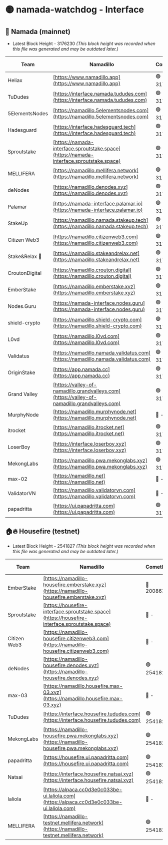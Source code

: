 # 🟡 namada-watchdog - Interface

## 🚀 Namada (mainnet)
- Latest Block Height - 3176230 *(This block height was recorded when this file was generated and may be outdated later.)*

| Team | Namadillo | CometBFT | Indexer | MASP Indexer |
|-|-|-|-|-|
| Heliax | [https://www.namadillo.app](https://www.namadillo.app) | 🟢 3176214 | 🟢 3176214 | 🟢 3176214 |
| TuDudes | [https://interface.namada.tududes.com](https://interface.namada.tududes.com) | 🟢 3176214 | 🟢 3176214 | 🟢 3176214 |
| 5ElementsNodes | [https://namadillo.5elementsnodes.com](https://namadillo.5elementsnodes.com) | 🟢 3176215 | 🟢 3176215 | 🟢 3176214 |
| Hadesguard | [https://interface.hadesguard.tech](https://interface.hadesguard.tech) | 🟢 3176215 | 🟢 3176215 | 🟢 3176215 |
| Sproutstake | [https://namada-interface.sproutstake.space](https://namada-interface.sproutstake.space) | 🟢 3176215 | 🟢 3176215 | 🟢 3176216 |
| MELLIFERA | [https://namadillo.mellifera.network](https://namadillo.mellifera.network) | 🟢 3176216 | 🟢 3176216 | 🟢 3176216 |
| deNodes | [https://namadillo.denodes.xyz](https://namadillo.denodes.xyz) | 🟢 3176217 | 🟢 3176217 | 🟢 3176217 |
| Palamar | [https://namada-interface.palamar.io](https://namada-interface.palamar.io) | 🟢 3176217 | 🟢 3176217 | 🟢 3176217 |
| StakeUp | [https://namadillo.namada.stakeup.tech](https://namadillo.namada.stakeup.tech) | 🟢 3176218 | 🟢 3176218 | 🟢 3176218 |
| Citizen Web3 | [https://namadillo.citizenweb3.com](https://namadillo.citizenweb3.com) | 🟢 3176218 | 🟢 3176218 | 🟢 3176218 |
| Stake&Relax 🦥 | [https://namadillo.stakeandrelax.net](https://namadillo.stakeandrelax.net) | 🟢 3176219 | 🟢 3176219 | 🟢 3176219 |
| CroutonDigital | [https://namadillo.crouton.digital](https://namadillo.crouton.digital) | 🟢 3176219 | 🟢 3176219 | 🟢 3176219 |
| EmberStake | [https://namadillo.emberstake.xyz](https://namadillo.emberstake.xyz) | 🟢 3176220 | 🟢 3176220 | 🟢 3176219 |
| Nodes.Guru | [https://namada-interface.nodes.guru](https://namada-interface.nodes.guru) | 🟢 3176220 | 🟢 3176220 | 🟢 3176220 |
| shield-crypto | [https://namadillo.shield-crypto.com](https://namadillo.shield-crypto.com) | 🟢 3176221 | 🟢 3176220 | 🟢 3176220 |
| L0vd | [https://namadillo.l0vd.com](https://namadillo.l0vd.com) | 🟢 3176221 | 🟢 3176221 | 🟢 3176221 |
| Validatus | [https://namadillo.namada.validatus.com](https://namadillo.namada.validatus.com) | 🟢 3176222 | 🟢 3176222 | 🟢 3176222 |
| OriginStake | [https://app.namada.cc](https://app.namada.cc) | 🟢 3176223 | 🟢 3176223 | 🟢 3176222 |
| Grand Valley | [https://valley-of-namadillo.grandvalleys.com](https://valley-of-namadillo.grandvalleys.com) | 🟢 3176223 | 🟢 3176223 | 🟢 3176223 |
| MurphyNode | [https://namadillo.murphynode.net](https://namadillo.murphynode.net) | 🔴 - | 🔴 - | 🔴 - |
| itrocket | [https://namadillo.itrocket.net](https://namadillo.itrocket.net) | 🟢 3176226 | 🟢 3176225 | 🟢 3176226 |
| LoserBoy | [https://interface.loserboy.xyz](https://interface.loserboy.xyz) | 🟢 3176226 | 🟢 3176226 | 🟢 3176226 |
| MekongLabs | [https://namadillo.pwa.mekonglabs.xyz](https://namadillo.pwa.mekonglabs.xyz) | 🟢 3176226 | 🟢 3176226 | 🟢 3176226 |
| max-02 | [https://namadillo.net](https://namadillo.net) | 🔴 - | 🔴 - | 🔴 - |
| ValidatorVN | [https://namadillo.validatorvn.com](https://namadillo.validatorvn.com) | 🔴 - | 🔴 - | 🔴 - |
| papadritta | [https://ui.papadritta.com](https://ui.papadritta.com) | 🟢 3176230 | 🟢 3176230 | 🟢 3176230 |

## 🏠🔥 Housefire (testnet)
- Latest Block Height - 2541827 *(This block height was recorded when this file was generated and may be outdated later.)*

| Team | Namadillo | CometBFT | Indexer | MASP Indexer |
|-|-|-|-|-|
| EmberStake | [https://namadillo-housefire.emberstake.xyz](https://namadillo-housefire.emberstake.xyz) | 🔴 2008636 | 🔴 - | 🔴 - |
| Sproutstake | [https://housefire-interface.sproutstake.space](https://housefire-interface.sproutstake.space) | 🔴 - | 🔴 - | 🔴 - |
| Citizen Web3 | [https://namadillo-housefire.citizenweb3.com](https://namadillo-housefire.citizenweb3.com) | 🔴 - | 🔴 - | 🔴 - |
| deNodes | [https://namadillo-housefire.denodes.xyz](https://namadillo-housefire.denodes.xyz) | 🟢 2541816 | 🟢 2541816 | 🟢 2541816 |
| max-03 | [https://namadillo.housefire.max-03.xyz](https://namadillo.housefire.max-03.xyz) | 🔴 - | 🔴 - | 🔴 - |
| TuDudes | [https://interface.housefire.tududes.com](https://interface.housefire.tududes.com) | 🟢 2541825 | 🟢 2541825 | 🟢 2541825 |
| MekongLabs | [https://namadillo-housefire.pwa.mekonglabs.xyz](https://namadillo-housefire.pwa.mekonglabs.xyz) | 🟢 2541825 | 🟢 2541825 | 🟢 2541825 |
| papadritta | [https://housefire.ui.papadritta.com](https://housefire.ui.papadritta.com) | 🟢 2541825 | 🟢 2541825 | 🟢 2541825 |
| Natsai | [https://interface.housefire.natsai.xyz](https://interface.housefire.natsai.xyz) | 🟢 2541826 | 🟢 2541825 | 🟢 2541826 |
| laliola | [https://alpaca.cc0d3e0c033be-ui.laliola.com](https://alpaca.cc0d3e0c033be-ui.laliola.com) | 🔴 - | 🔴 - | 🔴 - |
| MELLIFERA | [https://namadillo-testnet.mellifera.network](https://namadillo-testnet.mellifera.network) | 🟢 2541827 | 🟢 2541827 | 🟢 2541827 |

